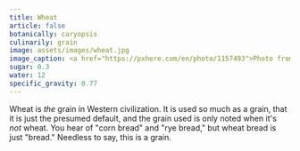 ```yaml
---
title: Wheat
article: false
botanically: caryopsis
culinarily: grain
image: assets/images/wheat.jpg
image_caption: <a href="https://pxhere.com/en/photo/1157493">Photo from PxHere</a>
sugar: 0.3
water: 12
specific_gravity: 0.77
---
```

Wheat is *the* grain in Western civilization. It is used so much as a grain, that it is just the presumed default, and the grain used is only noted when it's *not* wheat. You hear of "corn bread" and "rye bread," but wheat bread is just "bread." Needless to say, this is a grain.